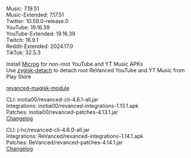 Music: 7.19.51  
Music-Extended: 7.17.51  
Twitter: 10.59.0-release.0  
YouTube: 19.16.39  
YouTube-Extended: 19.16.39  
Twitch: 16.9.1  
Reddit-Extended: 2024.17.0  
TikTok: 32.5.3  

Install [Microg](https://github.com/ReVanced/GmsCore/releases) for non-root YouTube and YT Music APKs  
Use [zygisk-detach](https://github.com/j-hc/zygisk-detach) to detach root ReVanced YouTube and YT Music from Play Store  

[revanced-magisk-module](https://github.com/j-hc/revanced-magisk-module)
  
CLI: inotia00/revanced-cli-4.6.1-all.jar  
Integrations: inotia00/revanced-integrations-1.13.1.apk  
Patches: inotia00/revanced-patches-4.13.1.jar  
[Changelog](https://github.com/inotia00/revanced-patches/releases/tag/v4.13.1)

CLI: j-hc/revanced-cli-4.6.0-all.jar  
Integrations: ReVanced/revanced-integrations-1.14.1.apk  
Patches: ReVanced/revanced-patches-4.14.1.jar  
[Changelog](https://github.com/ReVanced/revanced-patches/releases/tag/v4.14.1)  
